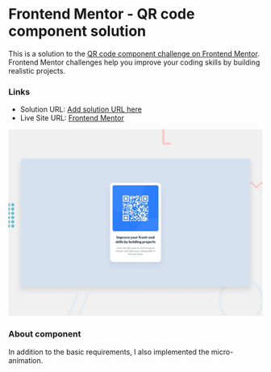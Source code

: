 # Frontend Mentor - QR code component solution

This is a solution to the [QR code component challenge on Frontend Mentor](https://www.frontendmentor.io/challenges/qr-code-component-iux_sIO_H). Frontend Mentor challenges help you improve your coding skills by building realistic projects.

### Links

- Solution URL: [Add solution URL here](https://your-solution-url.com)
- Live Site URL: [Frontend Mentor](https://your-live-site-url.com)

![This is an image](./design/desktop-preview.jpg)

### About component

In addition to the basic requirements, I also implemented the micro-animation.
